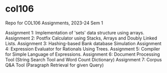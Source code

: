 # col106

Repo for COL106 Assignments, 2023-24 Sem 1

Assignment 1: Implementation of 'sets' data structure using arrays.
Assignment 2: Postfix Calculator using Stacks, Arrays and Doubly Linked Lists.
Assignment 3: Hashing-based Bank database Simulation
Assignment 4: Expression Evaluator for Rationals Using Trees.
Assignment 5: Compiler for Simple Language of Expressions.
Assignment 6: Document Processing Tool (String Search Tool and Word Count Dictionary)
Assignment 7: Corpus Q&A Tool (Paragraph Retrieval for given Query)
